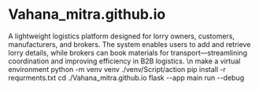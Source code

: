 # Vahana_mitra.github.io
A lightweight logistics platform designed for lorry owners, customers, manufacturers, and brokers. The system enables users to add and retrieve lorry details, while brokers can book materials for transport—streamlining coordination and improving efficiency in B2B logistics. \n
make a virtual environment
python -m venv venv 
./venv/Script/action
pip install -r requrments.txt
cd ./Vahana_mitra.github.io
flask --app main run --debug
